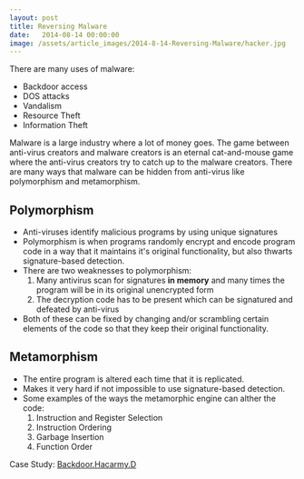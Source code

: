 ```yaml
---
layout: post
title: Reversing Malware
date:   2014-08-14 00:00:00
image: /assets/article_images/2014-8-14-Reversing-Malware/hacker.jpg
---
```


There are many uses of malware:

- Backdoor access
- DOS attacks
- Vandalism
- Resource Theft
- Information Theft


Malware is a large industry where a lot of money goes. The game between anti-virus creators and malware creators
is an eternal cat-and-mouse game where the anti-virus creators try to catch up to the malware creators. There
are many ways that malware can be hidden from anti-virus like polymorphism and metamorphism.

## Polymorphism

- Anti-viruses identify malicious programs by using unique signatures
- Polymorphism is when programs randomly encrypt and encode program code in a way that it maintains it's
original functionality, but also thwarts signature-based detection.
- There are two weaknesses to polymorphism:
  1. Many antivirus scan for signatures __in memory__ and many times the program will be in its original
unencrypted form
  2. The decryption code has to be present which can be signatured and defeated by anti-virus
- Both of these can be fixed by changing and/or scrambling certain elements of the code so that they keep their
original functionality.

## Metamorphism

- The entire program is altered each time that it is replicated.
- Makes it very hard if not impossible to use signature-based detection.
- Some examples of the ways the metamorphic engine can alther the code:
  1. Instruction and Register Selection
  2. Instruction Ordering
  3. Garbage Insertion
  4. Function Order

Case Study: [Backdoor.Hacarmy.D](http://www.wiley.com/WileyCDA/WileyTitle/productCd-0764574817.html)
